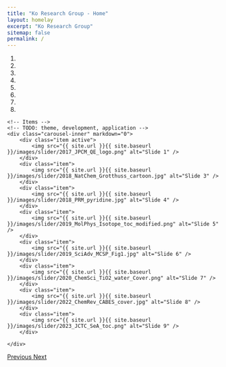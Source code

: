 ```yaml
---
title: "Ko Research Group - Home"
layout: homelay
excerpt: "Ko Research Group"
sitemap: false
permalink: /
---
```



<!-- We are a dynamic research group at the [Leiden Institute of Physics](http://www.physics.leidenuniv.nl). Our aim is to explore and understand [quantum materials](http://condensedconcepts.blogspot.nl/2013/05/what-is-quantum-matter.html), including strange metals, high-temperature superconductors, and quantum critical electron matter. -->


<div markdown="0" id="carousel" class="carousel slide" data-ride="carousel" data-interval="2000" data-pause="hover" >
    <!-- Menu -->
    <ol class="carousel-indicators">
        <li data-target="#carousel" data-slide-to="0" class="active"></li>
        <li data-target="#carousel" data-slide-to="1"></li>
        <li data-target="#carousel" data-slide-to="2"></li>
        <li data-target="#carousel" data-slide-to="3"></li>
        <li data-target="#carousel" data-slide-to="4"></li>
        <li data-target="#carousel" data-slide-to="5"></li>
        <li data-target="#carousel" data-slide-to="6"></li>
        <li data-target="#carousel" data-slide-to="7"></li>
    </ol>

    <!-- Items -->
    <!-- TODO: theme, development, application -->
    <div class="carousel-inner" markdown="0">
        <div class="item active">
            <img src="{{ site.url }}{{ site.baseurl }}/images/slider/2017_JPCM_QE_logo.png" alt="Slide 1" />
        </div>
        <div class="item">
            <img src="{{ site.url }}{{ site.baseurl }}/images/slider/2018_NatChem_Grotthuss_cartoon.jpg" alt="Slide 3" />
        </div>
        <div class="item">
            <img src="{{ site.url }}{{ site.baseurl }}/images/slider/2018_PRM_pyridine.jpg" alt="Slide 4" />
        </div>
        <div class="item">
            <img src="{{ site.url }}{{ site.baseurl }}/images/slider/2019_MolPhys_Isotope_toc_modified.png" alt="Slide 5" />
        </div>
        <div class="item">
            <img src="{{ site.url }}{{ site.baseurl }}/images/slider/2019_SciAdv_MCSP_Fig1.jpg" alt="Slide 6" />
        </div>
        <div class="item">
            <img src="{{ site.url }}{{ site.baseurl }}/images/slider/2020_ChemSci_TiO2_water_Cover.png" alt="Slide 7" />
        </div>
        <div class="item">
            <img src="{{ site.url }}{{ site.baseurl }}/images/slider/2022_ChemRev_CABES_cover.jpg" alt="Slide 8" />
        </div>
        <div class="item">
            <img src="{{ site.url }}{{ site.baseurl }}/images/slider/2023_JCTC_SeA_toc.png" alt="Slide 9" />
        </div>
                  
    </div>
  <a class="left carousel-control" href="#carousel" role="button" data-slide="prev">
    <span class="glyphicon glyphicon-chevron-left" aria-hidden="true"></span>
    <span class="sr-only">Previous</span>
  </a>
  <a class="right carousel-control" href="#carousel" role="button" data-slide="next">
    <span class="glyphicon glyphicon-chevron-right" aria-hidden="true"></span>
    <span class="sr-only">Next</span>
  </a>
</div>




<!-- To this end, we develop novel spectroscopic-imaging scanning tunneling microscopy (SI-STM) tools to visualize the relevant quantum mechanical degrees of freedom. We want to be able to build the perfect instruments to answer the  scientific questions we deem most important (see [Research](research)). -->

<!-- We are located at Leiden University, the birthplace of superconductivity and home to Kamerlingh Onnes, Lorentz, Huygens, Einstein, de Sitter, and others (see e.g. [the wall of signatures from Ehrenfest lecturers](https://www.lorentz.leidenuniv.nl/history/colloquium/muur_heel.html)). We exchange ideas and work with our neighbors from [Quantum Matter & Optics](http://www.physics.leidenuniv.nl/qo-home), as well as with the colleagues from our [world-class theory section](https://www.lorentz.leidenuniv.nl). -->

<!--  **We are  looking for passionate new PhD students, Postdocs, and Master students to join the team** [(more info)]({{ site.url }}{{ site.baseurl }}/vacancies) **!** -->


<!--We are grateful for funding from the University of North Texas, [NWO](www.nwo.nl) ([Vidi talent scheme](http://www.nwo.nl/en/research-and-results/programmes/Talent+Scheme) and the [Frontiers in Nanoscience program](https://www.universiteitleiden.nl/en/research/research-projects/science/frontiers-of-nanoscience-nanofront)), and from an [ERC starting grant](https://erc.europa.eu/funding/starting-grants).

<figure class="fourth">
  <img src="{{ site.url }}{{ site.baseurl }}/images/logopic/Logo_Leiden.jpg" style="width: 210px">
  <img src="{{ site.url }}{{ site.baseurl }}/images/logopic/Logo_Nanofront.jpg" style="width: 110px">
  <img src="{{ site.url }}{{ site.baseurl }}/images/logopic/Logo_NWO.jpg" style="width: 120px">
  <img src="{{ site.url }}{{ site.baseurl }}/images/logopic/Logo_ERC.jpg" style="width: 110px">
</figure>-->
